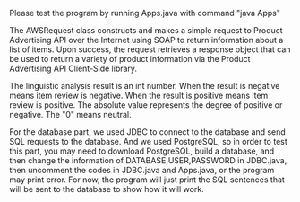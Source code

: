 Please test the program by running Apps.java with command "java Apps"

The AWSRequest class constructs and makes a simple request to Product Advertising API over the Internet using SOAP to return information about a list of items. Upon success, the request retrieves a response object that can be used to return a variety of product information via the Product Advertising API Client-Side library.

The linguistic analysis result is an int number. When the result is negative means item review is negative. When the result is positive means item review is positive. The absolute value represents the degree of positive or negative. The "0" means neutral.

For the database part, we used JDBC to connect to the database and send SQL requests to the database.
And we used PostgreSQL, so in order to test this part, you may need to download PostgreSQL, build a database,
and then change the information of DATABASE,USER,PASSWORD in JDBC.java, then uncomment the codes in JDBC.java 
and Apps.java, or the program may print error. For now, the program will just print the SQL sentences that will
be sent to the database to show how it will work.
